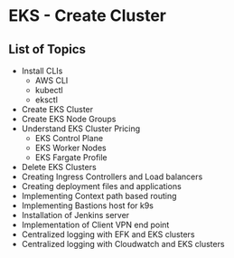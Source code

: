 # EKS - Create Cluster

## List of Topics 
- Install CLIs
  - AWS CLI
  - kubectl
  - eksctl
- Create EKS Cluster
- Create EKS Node Groups
- Understand EKS Cluster Pricing
  - EKS Control Plane
  - EKS Worker Nodes
  - EKS Fargate Profile
- Delete EKS Clusters
- Creating Ingress Controllers and Load balancers
- Creating deployment files and applications
- Implementing Context path based routing
- Implementing Bastions host for k9s
- Installation of Jenkins server
- Implementation of Client VPN end point
- Centralized logging with EFK and EKS clusters
- Centralized logging with Cloudwatch and EKS clusters

